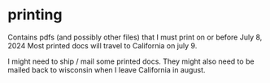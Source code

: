 # printing

Contains pdfs (and possibly other files) that I must print on or before July 8, 2024
Most printed docs will travel to California on july 9.

I might need to ship / mail some printed docs. They might also need to be mailed back to wisconsin when I leave California in august.



